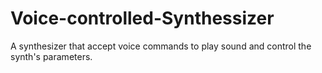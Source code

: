 # Voice-controlled-Synthessizer
A synthesizer that accept voice commands to play sound and control the synth's parameters.

